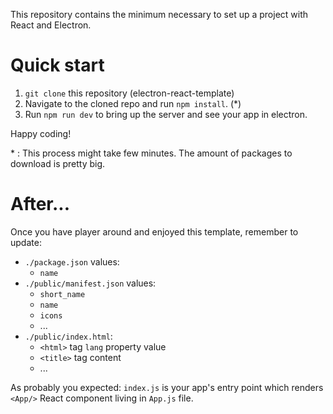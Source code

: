 This repository contains the minimum necessary to set up a project with React and Electron.

# Quick start

1. `git clone` this repository (electron-react-template)
2. Navigate to the cloned repo and run `npm install`. (*)
3. Run `npm run dev` to bring up the server and see your app in electron.

Happy coding!

\* : This process might take few minutes. The amount of packages to download is pretty big.

# After...

Once you have player around and enjoyed this template, remember to update:
* `./package.json` values:
  * `name`
* `./public/manifest.json` values:
  * `short_name`
  * `name`
  * `icons`
  * ...
* `./public/index.html`:
  * `<html>` tag `lang` property value
  * `<title>` tag content
  * ...

As probably you expected: `index.js` is your app's entry point which renders `<App/>` React component living in `App.js` file.